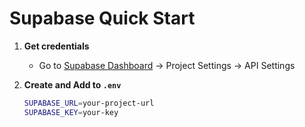 # Supabase Quick Start

1. **Get credentials**  
   - Go to [Supabase Dashboard](https://app.supabase.com) → Project Settings → API Settings

2. **Create and Add to `.env`**  
   ```bash
   SUPABASE_URL=your-project-url
   SUPABASE_KEY=your-key